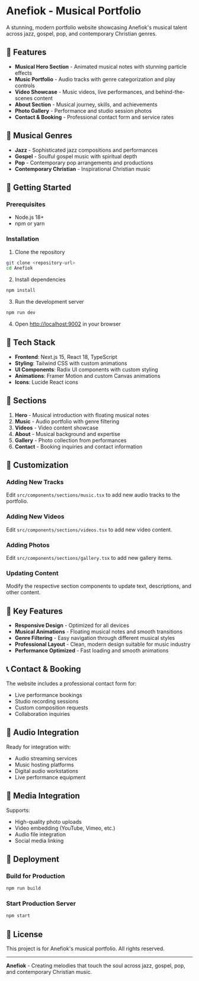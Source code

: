 # Anefiok - Musical Portfolio

A stunning, modern portfolio website showcasing Anefiok's musical talent across jazz, gospel, pop, and contemporary Christian genres.

## 🎵 Features

- **Musical Hero Section** - Animated musical notes with stunning particle effects
- **Music Portfolio** - Audio tracks with genre categorization and play controls
- **Video Showcase** - Music videos, live performances, and behind-the-scenes content
- **About Section** - Musical journey, skills, and achievements
- **Photo Gallery** - Performance and studio session photos
- **Contact & Booking** - Professional contact form and service rates

## 🎹 Musical Genres

- **Jazz** - Sophisticated jazz compositions and performances
- **Gospel** - Soulful gospel music with spiritual depth
- **Pop** - Contemporary pop arrangements and productions
- **Contemporary Christian** - Inspirational Christian music

## 🚀 Getting Started

### Prerequisites

- Node.js 18+ 
- npm or yarn

### Installation

1. Clone the repository
```bash
git clone <repository-url>
cd Anefiok
```

2. Install dependencies
```bash
npm install
```

3. Run the development server
```bash
npm run dev
```

4. Open [http://localhost:9002](http://localhost:9002) in your browser

## 🎨 Tech Stack

- **Frontend**: Next.js 15, React 18, TypeScript
- **Styling**: Tailwind CSS with custom animations
- **UI Components**: Radix UI components with custom styling
- **Animations**: Framer Motion and custom Canvas animations
- **Icons**: Lucide React icons

## 📱 Sections

1. **Hero** - Musical introduction with floating musical notes
2. **Music** - Audio portfolio with genre filtering
3. **Videos** - Video content showcase
4. **About** - Musical background and expertise
5. **Gallery** - Photo collection from performances
6. **Contact** - Booking inquiries and contact information

## 🎯 Customization

### Adding New Tracks
Edit `src/components/sections/music.tsx` to add new audio tracks to the portfolio.

### Adding New Videos
Edit `src/components/sections/videos.tsx` to add new video content.

### Adding Photos
Edit `src/components/sections/gallery.tsx` to add new gallery items.

### Updating Content
Modify the respective section components to update text, descriptions, and other content.

## 🌟 Key Features

- **Responsive Design** - Optimized for all devices
- **Musical Animations** - Floating musical notes and smooth transitions
- **Genre Filtering** - Easy navigation through different musical styles
- **Professional Layout** - Clean, modern design suitable for music industry
- **Performance Optimized** - Fast loading and smooth animations

## 📞 Contact & Booking

The website includes a professional contact form for:
- Live performance bookings
- Studio recording sessions
- Custom composition requests
- Collaboration inquiries

## 🎼 Audio Integration

Ready for integration with:
- Audio streaming services
- Music hosting platforms
- Digital audio workstations
- Live performance equipment

## 📸 Media Integration

Supports:
- High-quality photo uploads
- Video embedding (YouTube, Vimeo, etc.)
- Audio file integration
- Social media linking

## 🚀 Deployment

### Build for Production
```bash
npm run build
```

### Start Production Server
```bash
npm start
```

## 📄 License

This project is for Anefiok's musical portfolio. All rights reserved.

---

**Anefiok** - Creating melodies that touch the soul across jazz, gospel, pop, and contemporary Christian music.